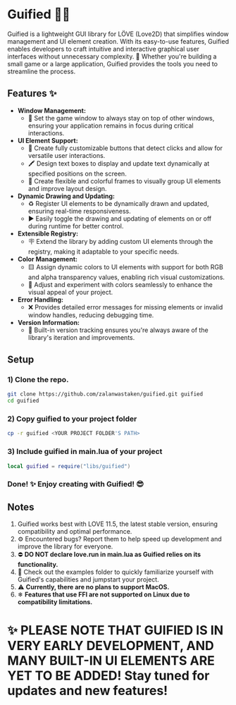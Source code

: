 # Guified 🎨🔅

Guified is a lightweight GUI library for LÖVE (Love2D) that simplifies window management and UI element creation. With its easy-to-use features, Guified enables developers to craft intuitive and interactive graphical user interfaces without unnecessary complexity. 🚀 Whether you're building a small game or a large application, Guified provides the tools you need to streamline the process.

## Features ✨
- **Window Management:**
  - 📌 Set the game window to always stay on top of other windows, ensuring your application remains in focus during critical interactions.
- **UI Element Support:**
  - 🔘 Create fully customizable buttons that detect clicks and allow for versatile user interactions.
  - 🖍️ Design text boxes to display and update text dynamically at specified positions on the screen.
  - 🎨 Create flexible and colorful frames to visually group UI elements and improve layout design.
- **Dynamic Drawing and Updating:**
  - ♻️ Register UI elements to be dynamically drawn and updated, ensuring real-time responsiveness.
  - ▶️ Easily toggle the drawing and updating of elements on or off during runtime for better control.
- **Extensible Registry:**
  - 🪧 Extend the library by adding custom UI elements through the registry, making it adaptable to your specific needs.
- **Color Management:**
  - 🟨 Assign dynamic colors to UI elements with support for both RGB and alpha transparency values, enabling rich visual customizations.
  - 🔹 Adjust and experiment with colors seamlessly to enhance the visual appeal of your project.
- **Error Handling:**
  - ❌ Provides detailed error messages for missing elements or invalid window handles, reducing debugging time.
- **Version Information:**
  - 🔢 Built-in version tracking ensures you're always aware of the library's iteration and improvements.

## Setup
### 1) Clone the repo.
```bash
git clone https://github.com/zalanwastaken/guified.git guified
cd guified
```
### 2) Copy guified to your project folder
```bash
cp -r guified <YOUR PROJECT FOLDER'S PATH>
```
### 3) Include guified in main.lua of your project
```lua
local guified = require("libs/guified")
```
### Done! ✨ Enjoy creating with Guified! 😎

## Notes
1. Guified works best with LOVE 11.5, the latest stable version, ensuring compatibility and optimal performance.
2. ⚙️ Encountered bugs? Report them to help speed up development and improve the library for everyone.
3. ⛔ **DO NOT declare love.run in main.lua as Guified relies on its functionality.**
4. 🔢 Check out the examples folder to quickly familiarize yourself with Guified's capabilities and jumpstart your project.
5. ⚠ **Currently, there are no plans to support MacOS.**
6. ❄ **Features that use FFI are not supported on Linux due to compatibility limitations.**

# ✨ **PLEASE NOTE THAT GUIFIED IS IN VERY EARLY DEVELOPMENT, AND MANY BUILT-IN UI ELEMENTS ARE YET TO BE ADDED! Stay tuned for updates and new features!**
